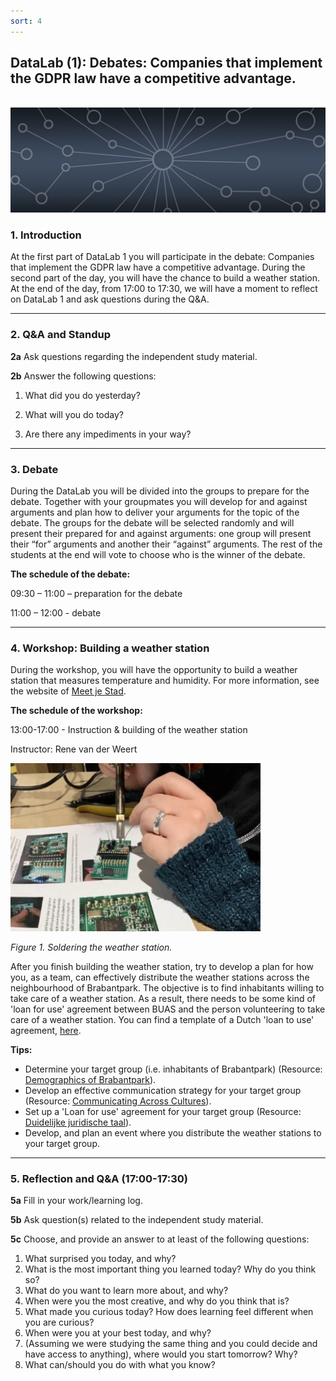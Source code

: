 ```yaml
---
sort: 4
---
```


## __DataLab (1): Debates: Companies that implement the GDPR law have a competitive advantage.__
\
<img src="./images/datalab_banner.jpg" alt="Books banner" width="600"/>

### 1. Introduction

At the first part of DataLab 1 you will participate in the debate: Companies that implement the GDPR law have a competitive advantage. During the second part of the day, you will have the chance to build a weather station. At the end of the day, from 17:00 to 17:30, we will have a moment to reflect on DataLab 1 and ask questions during the Q&A.

***

### 2. Q&A and Standup

__2a__ Ask questions regarding the independent study material.

__2b__ Answer the following questions:

1. What did you do yesterday?

2. What will you do today?

3. Are there any impediments in your way?

***

### 3. Debate

During the DataLab you will be divided into the groups to prepare for the debate. Together with your groupmates you will develop for and against arguments and plan how to deliver your arguments for the topic of the debate.
The groups for the debate will be selected randomly and will  present their prepared for and against arguments: one group will present their “for” arguments and another their “against” arguments. The rest of the students at the end will vote to choose who is the winner of the debate.

__The schedule of the debate:__

09:30 – 11:00 – preparation for the debate

11:00 – 12:00 - debate

***

### 4. Workshop: Building a weather station

During the workshop, you will have the opportunity to build a weather station that measures temperature and humidity. For more information, see the website of [Meet je Stad](https://meetjestad.net/).

__The schedule of the workshop:__

13:00-17:00 - Instruction & building of the weather station

Instructor: Rene van der Weert

<img src="./images/soldering.jpeg" alt="Weather station" width="400">

*Figure 1. Soldering the weather station.*

After you finish building the weather station, try to develop a plan for how you, as a team, can effectively distribute the weather stations across the neighbourhood of Brabantpark. The objective is to find inhabitants willing to take care of a weather station. As a result, there needs to be some kind of 'loan for use' agreement between BUAS and the person volunteering to take care of a weather station. You can find a template of a Dutch 'loan to use' agreement, [here](../../Study%20Content/Digital%20Transformation/loanforuseagreement_template.docx).

__Tips:__

- Determine your target group (i.e. inhabitants of Brabantpark) (Resource: [Demographics of Brabantpark](https://breda.incijfers.nl/dashboard/buurt--en-wijkdata)).
- Develop an effective communication strategy for your target group (Resource: [Communicating Across Cultures](https://www.linkedin.com/learning/communicating-across-cultures-2/the-skill-of-communicating-across-cultures?autoplay=true&u=36359204)).
- Set up a 'Loan for use' agreement for your target group (Resource: [Duidelijke juridische taal](https://directduidelijk.gebruikercentraal.nl/terugkijken-webinars/duidelijke-juridische-taal/)).
- Develop, and plan an event where you distribute the weather stations to your target group.

***

### 5. Reflection and Q&A (17:00-17:30)

__5a__ Fill in your work/learning log.

__5b__ Ask question(s) related to the independent study material.

__5c__ Choose, and provide an answer to at least of the following questions:

1. What surprised you today, and why?
2. What is the most important thing you learned today? Why do you think so?
3. What do you want to learn more about, and why?
4. When were you the most creative, and why do you think that is?
5. What made you curious today? How does learning feel different when you are curious?
6. When were you at your best today, and why?
7. (Assuming we were studying the same thing and you could decide and have access to anything), where would you start tomorrow? Why?
8. What can/should you do with what you know?

